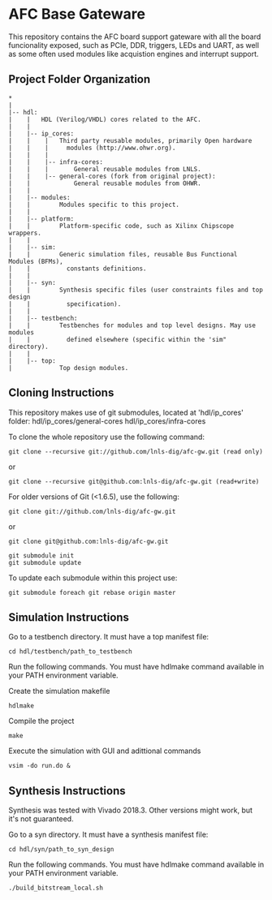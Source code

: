 # AFC Base Gateware

This repository contains the AFC board support gateware
with all the board funcionality exposed, such as PCIe, DDR,
triggers, LEDs and UART, as well as some often used modules
like acquistion engines and interrupt support.

## Project Folder Organization

```
*
|
|-- hdl:
|    |   HDL (Verilog/VHDL) cores related to the AFC.
|    |
|    |-- ip_cores:
|    |    |   Third party reusable modules, primarily Open hardware
|    |    |     modules (http://www.ohwr.org).
|    |    |
|    |    |-- infra-cores:
|    |    |       General reusable modules from LNLS.
|    |    |-- general-cores (fork from original project):
|    |            General reusable modules from OHWR.
|    |
|    |-- modules:
|    |        Modules specific to this project.
|    |
|    |-- platform:
|    |        Platform-specific code, such as Xilinx Chipscope wrappers.
|    |
|    |-- sim:
|    |        Generic simulation files, reusable Bus Functional Modules (BFMs),
|    |          constants definitions.
|    |
|    |-- syn:
|    |        Synthesis specific files (user constraints files and top design
|    |          specification).
|    |
|    |-- testbench:
|    |        Testbenches for modules and top level designs. May use modules
|    |          defined elsewhere (specific within the 'sim" directory).
|    |
|    |-- top:
|             Top design modules.
```

## Cloning Instructions

This repository makes use of git submodules, located at 'hdl/ip_cores' folder:
  hdl/ip_cores/general-cores
  hdl/ip_cores/infra-cores

To clone the whole repository use the following command:

    git clone --recursive git://github.com/lnls-dig/afc-gw.git (read only)

  or

    git clone --recursive git@github.com:lnls-dig/afc-gw.git (read+write)

For older versions of Git (<1.6.5), use the following:

    git clone git://github.com/lnls-dig/afc-gw.git

or

    git clone git@github.com:lnls-dig/afc-gw.git

    git submodule init
    git submodule update

To update each submodule within this project use:

    git submodule foreach git rebase origin master

## Simulation Instructions

Go to a testbench directory. It must have a top manifest file:

    cd hdl/testbench/path_to_testbench

Run the following commands. You must have hdlmake command available
in your PATH environment variable.

Create the simulation makefile

    hdlmake

Compile the project

    make

Execute the simulation with GUI and adittional commands

    vsim -do run.do &

## Synthesis Instructions

Synthesis was tested with Vivado 2018.3. Other versions might work,
but it's not guaranteed.

Go to a syn directory. It must have a synthesis manifest file:

    cd hdl/syn/path_to_syn_design

Run the following commands. You must have hdlmake command available
in your PATH environment variable.

    ./build_bitstream_local.sh
